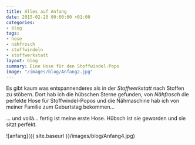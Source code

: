 ```yaml
---
title: Alles auf Anfang
date: 2015-02-20 00:00:00 +01:00
categories:
- blog
tags:
- hose
- nähfrosch
- stoffwindeln
- stoffwerkstatt
layout: blog
summary: Eine Hose für den Stoffwindel-Popo
image: "/images/blog/Anfang2.jpg"
---
```


 Es gibt kaum was entspannenderes als in der *Stoffwerkstatt* nach Stoffen zu stöbern. Dort hab ich die hübschen Sterne gefunden, von *Nähfrosch* die perfekte Hose für Stoffwindel-Popos und die Nähmaschine hab ich von meiner Familie zum Geburtstag bekommen...

... und voilà... fertig ist meine erste Hose. Hübsch ist sie geworden und sie sitzt perfekt.

![anfang]({{ site.baseurl }}/images/blog/Anfang4.jpg)
